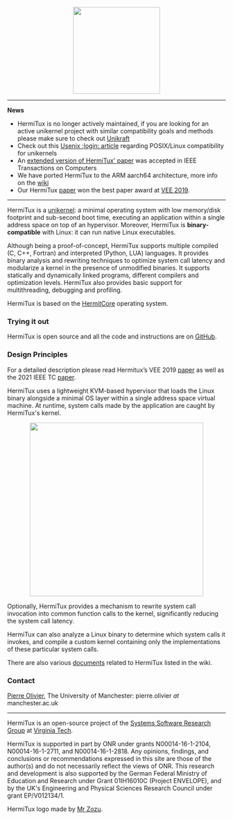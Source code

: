 <p align="center">
  <img width="200" src="https://github.com/ssrg-vt/hermitux/raw/master/doc/logo.png">
<link rel="shortcut icon" type="image/png" href="/doc/favicon.png">
</p>

* * *
**News**
- HermiTux is no longer actively maintained, if you are looking for an active unikernel
  project with similar compatibility goals and methods please make sure to check
  out [Unikraft](https://unikraft.org/)
- Check out this [Usenix ;login: article](https://www.usenix.org/publications/loginonline/unikraft-and-coming-age-unikernels) regarding POSIX/Linux compatibility for unikernels
- An [extended version of HermiTux' paper](https://www.ssrg.ece.vt.edu/papers/tc21.pdf) was accepted in IEEE Transactions on Computers
- We have ported HermiTux to the ARM aarch64 architecture, more info on the [wiki](https://github.com/ssrg-vt/hermitux/wiki/Aarch64-support)
- Our HermiTux [paper](https://www.ssrg.ece.vt.edu/papers/vee2019.pdf) won the best
paper award at [VEE 2019](https://dl.acm.org/citation.cfm?id=3313817).

* * *

HermiTux is a [unikernel](http://unikernel.org/): a minimal operating system
with low memory/disk footprint and sub-second boot time, executing an
application within a single address space on top of an hypervisor. Moreover,
HermiTux is **binary-compatible** with Linux: it can run native Linux
executables.

Although being a proof-of-concept, HermiTux supports multiple compiled (C, C++,
Fortran) and interpreted (Python, LUA) languages. It provides binary analysis
and rewriting techniques to optimize system call latency and modularize a
kernel in the presence of unmodified binaries. It supports statically and
dynamically linked programs, different compilers and optimization levels.
HermiTux also provides basic support for multithreading, debugging and
profiling.

HermiTux is based on the [HermitCore](https://hermitcore.org/) operating
system.

### Trying it out
HermiTux is open source and all the code and instructions are on
[GitHub](https://github.com/ssrg-vt/hermitux).

### Design Principles

For a detailed description please read Hermitux’s VEE 2019
[paper](https://www.ssrg.ece.vt.edu/papers/vee2019.pdf) as well as the 2021
IEEE TC
[paper](https://drive.google.com/u/0/uc?id=17pnEJnMsZA6Kp_gKK-kcWc67-IQi7_No&export=download).

HermiTux uses a lightweight KVM-based hypervisor that loads the Linux binary
alongside a minimal OS layer within a single address space virtual machine. At
runtime, system calls made by the application are caught by HermiTux's kernel.

<p align="center">
  <img width="400" src="https://github.com/ssrg-vt/hermitux/raw/master/doc/pic-overview.png">
</p>

Optionally, HermiTux provides a mechanism to rewrite system call invocation
into common function calls to the kernel, significantly reducing the system
call latency.

HermiTux can also analyze a Linux binary to determine which system calls it
invokes, and compile a custom kernel containing only the implementations of
these particular system calls.

There are also various
[documents](https://github.com/ssrg-vt/hermitux/wiki/Documents) related to
HermiTux listed in the wiki.

### Contact

[Pierre Olivier](https://sites.google.com/view/pierreolivier), The University of Manchester: pierre.olivier *at* manchester.ac.uk

* * *

HermiTux is an open-source project of the [Systems Software Research Group](https://www.ssrg.ece.vt.edu/) at [Virginia Tech](https://vt.edu/). 

HermiTux is supported in part by ONR under grants N00014-16-1-2104, N00014-16-1-2711, and N00014-16-1-2818. Any opinions, findings, and conclusions or recommendations expressed in this site are those of the author(s) and do not necessarily reflect the views of ONR. This research and development is also supported by the German Federal Ministry of Education and Research under Grant 01IH16010C (Project ENVELOPE), and by the UK's Engineering and Physical Sciences Research Council under grant EP/V012134/1.

HermiTux logo made by [Mr Zozu](https://zozu-design.fr/).
